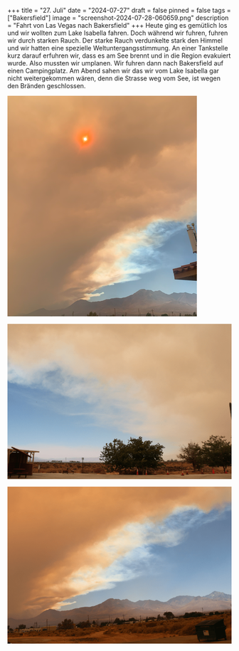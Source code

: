 +++
title = "27. Juli"
date = "2024-07-27"
draft = false
pinned = false
tags = ["Bakersfield"]
image = "screenshot-2024-07-28-060659.png"
description = "Fahrt von Las Vegas nach Bakersfield"
+++
Heute ging es gemütlich los und wir wollten zum Lake Isabella fahren. Doch während wir fuhren, fuhren wir durch starken Rauch. Der starke Rauch verdunkelte stark den Himmel und wir hatten eine spezielle Weltuntergangsstimmung. An einer Tankstelle kurz darauf erfuhren wir, dass es am See brennt und in die Region evakuiert wurde. Also mussten wir umplanen. Wir fuhren dann nach Bakersfield auf einen Campingplatz. Am Abend sahen wir das wir vom Lake Isabella gar nicht weitergekommen wären, denn die Strasse weg vom See, ist wegen den Bränden geschlossen.

![](screenshot-2024-07-28-060509.png)

![](screenshot-2024-07-28-060410.png)

![](screenshot-2024-07-28-060421.png)
